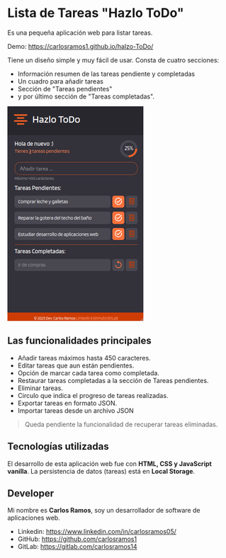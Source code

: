 # Lista de Tareas "Hazlo ToDo"

Es una pequeña aplicación web para listar tareas. 

Demo: https://carlosramos1.github.io/halzo-ToDo/

Tiene un diseño simple y muy fácil de usar. Consta de cuatro secciones:

- Información resumen de las tareas pendiente y completadas
- Un cuadro para añadir tareas
- Sección de "Tareas pendientes" 
- y por último sección de "Tareas completadas". 

![captura-hazlo-ToDo.png](captura-hazlo-ToDo.png)

## Las funcionalidades principales

- Añadir tareas máximos hasta 450 caracteres.
- Editar tareas que aun están pendientes.
- Opción de marcar cada tarea como completada.
- Restaurar tareas completadas a la sección de Tareas pendientes.
- Eliminar tareas.
- Circulo que indica el progreso de tareas realizadas.
- Exportar tareas en formato JSON.
- Importar tareas desde un archivo JSON

> Queda pendiente la funcionalidad de recuperar tareas eliminadas.

## Tecnologías utilizadas

El desarrollo de esta aplicación web fue con **HTML, CSS y JavaScript vanilla**. La persistencia de datos (tareas) está en **Local Storage**.

## Developer

Mi nombre es **Carlos Ramos**, soy un desarrollador de software de aplicaciones web.

- Linkedin: https://www.linkedin.com/in/carlosramos05/
- GitHub: https://github.com/carlosramos1
- GitLab: https://gitlab.com/carlosramos14